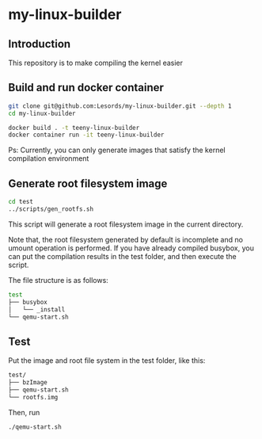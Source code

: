 # my-linux-builder

## Introduction

This repository is to make compiling the kernel easier

## Build and run docker container

```bash
git clone git@github.com:Lesords/my-linux-builder.git --depth 1
cd my-linux-builder
```

```bash
docker build . -t teeny-linux-builder
docker container run -it teeny-linux-builder
```

Ps: Currently, you can only generate images that satisfy the kernel compilation environment

## Generate root filesystem image

```bash
cd test
../scripts/gen_rootfs.sh
```

This script will generate a root filesystem image in the current directory.

Note that, the root filesystem generated by default is incomplete and no umount operation is performed.
If you have already compiled busybox, you can put the compilation results in the test folder, and then execute the script.

The file structure is as follows:

```bash
test
├── busybox
│   └── _install
└── qemu-start.sh
```

## Test

Put the image and root file system in the test folder, like this:

```bash
test/
├── bzImage
├── qemu-start.sh
└── rootfs.img
```

Then, run

```bash
./qemu-start.sh
```
